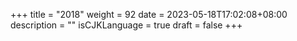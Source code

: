 +++
title = "2018"
weight = 92
date = 2023-05-18T17:02:08+08:00
description = ""
isCJKLanguage = true
draft = false
+++